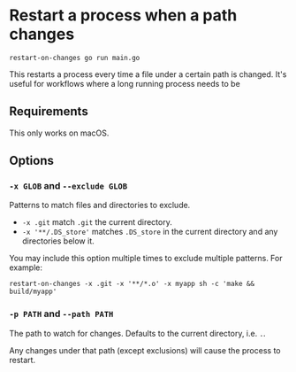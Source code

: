# Restart a process when a path changes

```
restart-on-changes go run main.go
```

This restarts a process every time a file under a certain path is changed. It's
useful for workflows where a long running process needs to be

## Requirements

This only works on macOS.

## Options

### `-x GLOB` and `--exclude GLOB`

Patterns to match files and directories to exclude.

* `-x .git` match `.git` the current directory.
* `-x '**/.DS_store'` matches `.DS_store` in the current directory and any
  directories below it.

You may include this option multiple times to exclude multiple patterns. For example:

    restart-on-changes -x .git -x '**/*.o' -x myapp sh -c 'make && build/myapp'

### `-p PATH` and `--path PATH`

The path to watch for changes. Defaults to the current directory, i.e. `.`.

Any changes under that path (except exclusions) will cause the process to
restart.
